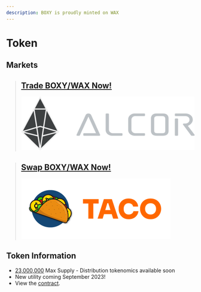 ```yaml
---
description: BOXY is proudly minted on WAX
---
```


# Token

## Markets

> ## [Trade BOXY/WAX Now!](https://wax.alcor.exchange/trade/BOXY-boxycoinnfts\_WAX-eosio.token)
>
> <img src="../.gitbook/assets/alcorwhite.cb298e8.svg" alt="" data-size="original">

> ## [Swap BOXY/WAX Now!](https://swap.tacocrypto.io/swap?output=WAX-eosio.token\&input=BOXY-boxycoinnfts)
>
> <img src="../.gitbook/assets/logo-lettering-taco.png" alt="" data-size="original">

## Token Information

* [23,000,000](https://waxblock.io/tokens/BOXY-wax-boxycoinnfts) Max Supply - Distribution tokenomics available soon
* New utility coming September 2023!
* View the [contract](https://waxblock.io/account/boxycoinnfts#contract-abi).

